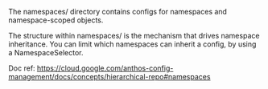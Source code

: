 

The namespaces/ directory contains configs for namespaces and namespace-scoped objects. 

The structure within namespaces/ is the mechanism that drives namespace inheritance. You can limit which namespaces can inherit a config, by using a NamespaceSelector.

Doc ref: https://cloud.google.com/anthos-config-management/docs/concepts/hierarchical-repo#namespaces